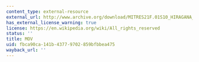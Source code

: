 ```yaml
---
content_type: external-resource
external_url: http://www.archive.org/download/MITRES21F.01S10_HIRAGANA_EXERCISES/6b1.mov
has_external_license_warning: true
license: https://en.wikipedia.org/wiki/All_rights_reserved
status: ''
title: MOV
uid: fbca90ca-141b-4377-9702-859bfbbea475
wayback_url: ''
---
```


